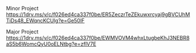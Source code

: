 Minor Project
https://1drv.ms/v/c/f026ed4ca337f0be/ER5ZeczrTeZEkuwxrcyaj9gBVCUhMTiDs48_EWqncKCUlg?e=Ge50lF


Major Project
https://1drv.ms/v/c/f026ed4ca337f0be/EWMVOVM4whxLtugbeKhJ3NEBR8aS5b6WomcQyU0oELNtbg?e=zflV7E
